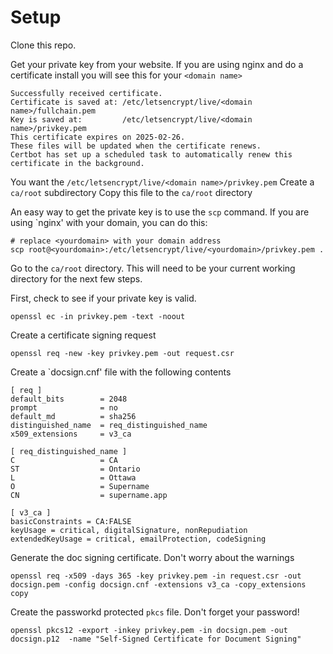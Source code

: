 # Setup

Clone this repo. 

Get your private key from your website. If you are using nginx and do a certificate install you will see this for your `<domain name>`

```
Successfully received certificate.
Certificate is saved at: /etc/letsencrypt/live/<domain name>/fullchain.pem
Key is saved at:         /etc/letsencrypt/live/<domain name>/privkey.pem
This certificate expires on 2025-02-26.
These files will be updated when the certificate renews.
Certbot has set up a scheduled task to automatically renew this certificate in the background.
```
You want the ```/etc/letsencrypt/live/<domain name>/privkey.pem```
Create a `ca/root` subdirectory
Copy this file to the `ca/root` directory

An easy way to get the private key is to use the `scp` command. If you are using `nginx' with your domain, you can do this:
```
# replace <yourdomain> with your domain address
scp root@<yourdomain>:/etc/letsencrypt/live/<yourdomain>/privkey.pem .
```

Go to the `ca/root` directory. This will need to be your current working directory for the next few steps.


First, check to see if your private key is valid.
```
openssl ec -in privkey.pem -text -noout
```
Create a certificate signing request
```
openssl req -new -key privkey.pem -out request.csr
```

Create a `docsign.cnf' file with the following contents

```
[ req ]
default_bits        = 2048
prompt              = no
default_md          = sha256
distinguished_name  = req_distinguished_name
x509_extensions     = v3_ca

[ req_distinguished_name ]
C                   = CA
ST                  = Ontario
L                   = Ottawa
O                   = Supername
CN                  = supername.app

[ v3_ca ]
basicConstraints = CA:FALSE
keyUsage = critical, digitalSignature, nonRepudiation
extendedKeyUsage = critical, emailProtection, codeSigning
```

Generate the doc signing certificate. Don't worry about the warnings

```
openssl req -x509 -days 365 -key privkey.pem -in request.csr -out docsign.pem -config docsign.cnf -extensions v3_ca -copy_extensions copy
```

Create the passworkd protected `pkcs` file. Don't forget your password!
```
openssl pkcs12 -export -inkey privkey.pem -in docsign.pem -out docsign.p12  -name "Self-Signed Certificate for Document Signing"
```